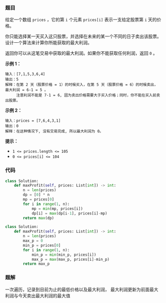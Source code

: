 ### 题目

给定一个数组 `prices` ，它的第 `i` 个元素 `prices[i]` 表示一支给定股票第 `i` 天的价格。

你只能选择某一天买入这只股票，并选择在未来的某一个不同的日子卖出该股票。设计一个算法来计算你所能获取的最大利润。

返回你可以从这笔交易中获取的最大利润。如果你不能获取任何利润，返回 `0` 。

**示例 1：**

```
输入：[7,1,5,3,6,4]
输出：5
解释：在第 2 天（股票价格 = 1）的时候买入，在第 5 天（股票价格 = 6）的时候卖出，最大利润 = 6-1 = 5 。
     注意利润不能是 7-1 = 6, 因为卖出价格需要大于买入价格；同时，你不能在买入前卖出股票。
```

**示例 2：**

```
输入：prices = [7,6,4,3,1]
输出：0
解释：在这种情况下, 没有交易完成, 所以最大利润为 0。
``` 

**提示：**

- `1 <= prices.length <= 105`
- `0 <= prices[i] <= 104`

### 代码

```python
class Solution:
    def maxProfit(self, prices: List[int]) -> int:
        n = len(prices)
        dp = [0] * n
        mp = prices[0]
        for i in range(1, n):
            mp = min(mp, prices[i])
            dp[i] = max(dp[i-1], prices[i]-mp)
        return max(dp)
```

```python
class Solution:
    def maxProfit(self, prices: List[int]) -> int:
        n = len(prices)
        max_p = 0
        min_p = prices[0]
        for i in range(1, n):
            min_p = min(min_p, prices[i])
            max_p = max(max_p, prices[i]-min_p)
        return max_p
```

### 题解

一次遍历，记录到目前为止的最低价格以及最大利润， 最大利润更新为前面最大利润与今天卖出最大利润的最大值
